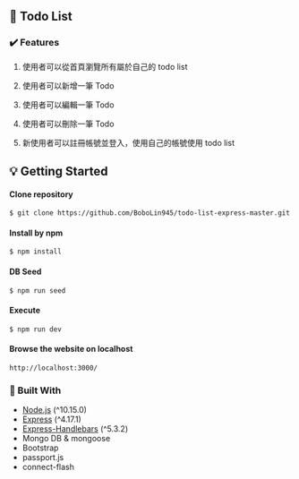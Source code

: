 <!-- ABOUT THE PROJECT 3 U36 -->
## :pencil: Todo List

### :heavy_check_mark: Features

1. 使用者可以從首頁瀏覽所有屬於自己的 todo list

2. 使用者可以新增一筆 Todo

3. 使用者可以編輯一筆 Todo

4. 使用者可以刪除一筆 Todo
  
5. 新使用者可以註冊帳號並登入，使用自己的帳號使用 todo list

<!-- GETTING STARTED -->
## :bulb: Getting Started

#### Clone repository
```
$ git clone https://github.com/BoboLin945/todo-list-express-master.git
```
#### Install by npm
```
$ npm install
```
#### DB Seed
```
$ npm run seed
```
#### Execute
```
$ npm run dev
```
#### Browse the website on localhost
```
http://localhost:3000/
```


### 🔧  Built With

* [Node.js](https://nodejs.org/en/) (^10.15.0)
* [Express](https://expressjs.com/)   (^4.17.1)
* [Express-Handlebars](https://www.npmjs.com/package/express-handlebars) (^5.3.2)
* Mongo DB & mongoose
* Bootstrap
* passport.js
* connect-flash